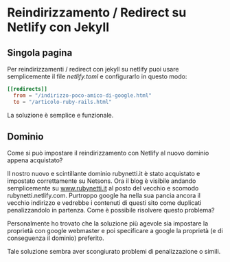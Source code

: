 # Reindirizzamento / Redirect su Netlify con Jekyll

## Singola pagina

Per reindirizzamenti / redirect con jekyll su netlify puoi usare semplicemente il file _netlify.toml_ e configurarlo in questo modo:

```toml
[[redirects]]
  from = "/indirizzo-poco-amico-di-google.html"
  to = "/articolo-ruby-rails.html"
```

La soluzione è semplice e funzionale.

## Dominio

Come si può impostare il reindirizzamento con Netlify al nuovo dominio appena acquistato?

Il nostro nuovo e scintillante dominio rubynetti.it è stato acquistato e impostato correttamente su Netsons.
Ora il blog è visibile andando semplicemente su www.rubynetti.it al posto del vecchio e scomodo rubynetti.netlify.com.
Purtroppo google ha nella sua pancia ancora il vecchio indirizzo e vedrebbe i contenuti di questi sito come duplicati penalizzandolo in partenza.
Come è possibile risolvere questo problema?

Personalmente ho trovato che la soluzione più agevole sia impostare la proprietà con google webmaster e poi specificare a google la proprietà (e di conseguenza il dominio) preferito.

Tale soluzione sembra aver scongiurato problemi di penalizzazione o simili.
